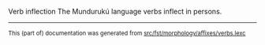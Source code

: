 Verb inflection
The Mundurukú language verbs inflect in persons.

* * *

<small>This (part of) documentation was generated from [src/fst/morphology/affixes/verbs.lexc](https://github.com/giellalt/lang-myu/blob/main/src/fst/morphology/affixes/verbs.lexc)</small>
